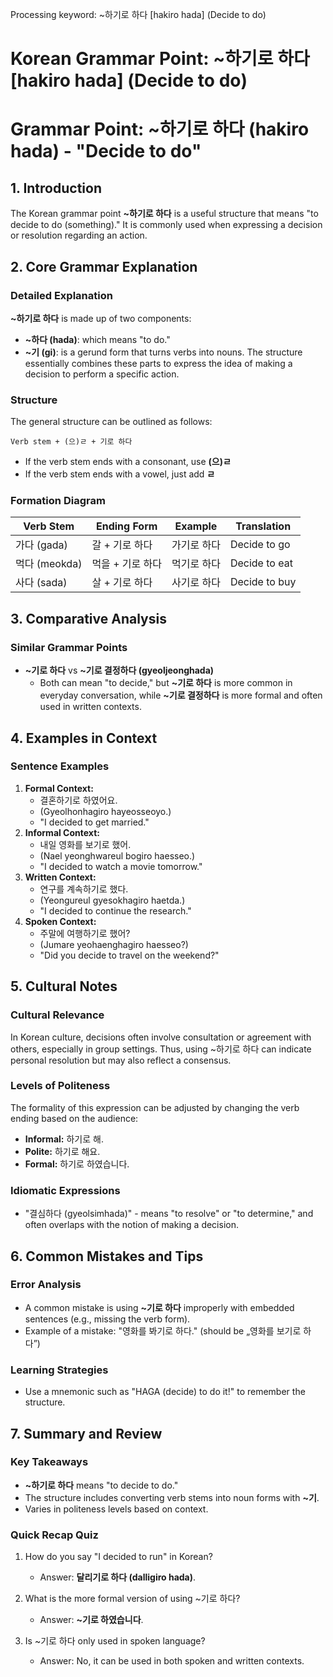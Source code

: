 Processing keyword: ~하기로 하다 [hakiro hada] (Decide to do)
# Korean Grammar Point: ~하기로 하다 [hakiro hada] (Decide to do)
# Grammar Point: ~하기로 하다 (hakiro hada) - "Decide to do"
## 1. Introduction
The Korean grammar point **~하기로 하다** is a useful structure that means "to decide to do (something)." It is commonly used when expressing a decision or resolution regarding an action.
## 2. Core Grammar Explanation
### Detailed Explanation
**~하기로 하다** is made up of two components:
- **~하다 (hada)**: which means "to do."
- **~기 (gi)**: is a gerund form that turns verbs into nouns.
The structure essentially combines these parts to express the idea of making a decision to perform a specific action. 
### Structure
The general structure can be outlined as follows:
```
Verb stem + (으)ㄹ + 기로 하다
```
- If the verb stem ends with a consonant, use **(으)ㄹ** 
- If the verb stem ends with a vowel, just add **ㄹ**
### Formation Diagram
| Verb Stem   | Ending Form      | Example                               | Translation                   |
|-------------|------------------|---------------------------------------|-------------------------------|
| 가다 (gada) | 갈 + 기로 하다   | 가기로 하다                          | Decide to go                  |
| 먹다 (meokda)| 먹을 + 기로 하다 | 먹기로 하다                          | Decide to eat                 |
| 사다 (sada)  | 살 + 기로 하다   | 사기로 하다                          | Decide to buy                 |
## 3. Comparative Analysis
### Similar Grammar Points
- **~기로 하다** vs **~기로 결정하다 (gyeoljeonghada)**
    - Both can mean "to decide," but **~기로 하다** is more common in everyday conversation, while **~기로 결정하다** is more formal and often used in written contexts.
## 4. Examples in Context
### Sentence Examples
1. **Formal Context:**
   - 결혼하기로 하였어요.
   - (Gyeolhonhagiro hayeosseoyo.)
   - "I decided to get married."
2. **Informal Context:**
   - 내일 영화를 보기로 했어.
   - (Nael yeonghwareul bogiro haesseo.)
   - "I decided to watch a movie tomorrow."
3. **Written Context:**
   - 연구를 계속하기로 했다.
   - (Yeongureul gyesokhagiro haetda.)
   - "I decided to continue the research."
4. **Spoken Context:**
   - 주말에 여행하기로 했어?
   - (Jumare yeohaenghagiro haesseo?)
   - "Did you decide to travel on the weekend?"
## 5. Cultural Notes
### Cultural Relevance
In Korean culture, decisions often involve consultation or agreement with others, especially in group settings. Thus, using ~하기로 하다 can indicate personal resolution but may also reflect a consensus.
### Levels of Politeness
The formality of this expression can be adjusted by changing the verb ending based on the audience:
- **Informal:** 하기로 해.
- **Polite:** 하기로 해요.
- **Formal:** 하기로 하였습니다.
### Idiomatic Expressions
- "결심하다 (gyeolsimhada)" - means "to resolve" or "to determine," and often overlaps with the notion of making a decision.
## 6. Common Mistakes and Tips
### Error Analysis
- A common mistake is using **~기로 하다** improperly with embedded sentences (e.g., missing the verb form).
- Example of a mistake: "영화를 봐기로 하다." (should be „영화를 보기로 하다”)
### Learning Strategies
- Use a mnemonic such as "HAGA (decide) to do it!" to remember the structure.
## 7. Summary and Review
### Key Takeaways
- **~하기로 하다** means "to decide to do."
- The structure includes converting verb stems into noun forms with **~기**.
- Varies in politeness levels based on context.
### Quick Recap Quiz
1. How do you say "I decided to run" in Korean?
   - Answer: **달리기로 하다 (dalligiro hada)**.
   
2. What is the more formal version of using ~기로 하다?
   - Answer: **~기로 하였습니다**. 
3. Is ~기로 하다 only used in spoken language?
   - Answer: No, it can be used in both spoken and written contexts.
